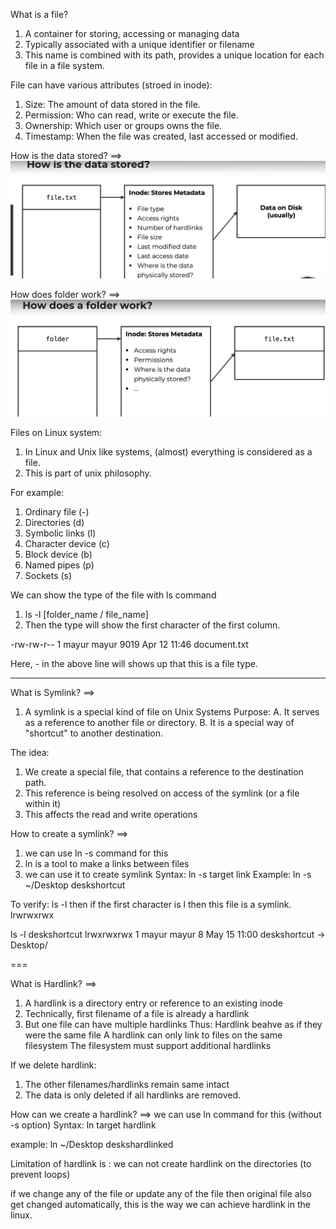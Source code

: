 What is a file?

1. A container for storing, accessing or managing data
2. Typically associated with a unique identifier or filename
3. This name is combined with its path, provides a unique location for each file in a file system.

File can have various attributes (stroed in inode):

1. Size: The amount of data stored in the file.
2. Permission: Who can read, write or execute the file.
3. Ownership: Which user or groups owns the file.
4. Timestamp: When the file was created, last accessed or modified.

How is the data stored?
==>
![how_data_is_stored](../images/how_data_is_stored.PNG)

How does folder work?
==>
![how_folder_work](../images/how_folder_works.PNG)

Files on Linux system:

1. In Linux and Unix like systems, (almost) everything is considered as a file.
2. This is part of unix philosophy.

For example:

1. Ordinary file (-)
2. Directories (d)
3. Symbolic links (l)
4. Character device (c)
5. Block device (b)
6. Named pipes (p)
7. Sockets (s)

We can show the type of the file with ls command

1. ls -l [folder_name / file_name]
2. Then the type will show the first character of the first column.

-rw-rw-r-- 1 mayur mayur 9019 Apr 12 11:46 document.txt

Here, - in the above line will shows up that this is a file type.

---

What is Symlink?
==>

1. A symlink is a special kind of file on Unix Systems
   Purpose:
   A. It serves as a reference to another file or directory.
   B. It is a special way of "shortcut" to another destination.

The idea:

1. We create a special file, that contains a reference to the destination path.
2. This reference is being resolved on access of the symlink (or a file within it)
3. This affects the read and write operations

How to create a symlink?
==>

1. we can use ln -s command for this
2. ln is a tool to make a links between files
3. we can use it to create symlink
   Syntax:
   ln -s target link
   Example:
   ln -s ~/Desktop deskshortcut

To verify:
ls -l
then if the first character is l then this file is a symlink.
lrwrwxrwx

ls -l deskshortcut
lrwxrwxrwx 1 mayur mayur 8 May 15 11:00 deskshortcut -> Desktop/

===

What is Hardlink?
==>

1. A hardlink is a directory entry or reference to an existing inode
2. Technically, first filename of a file is already a hardlink
3. But one file can have multiple hardlinks
   Thus:
   Hardlink beahve as if they were the same file
   A hardlink can only link to files on the same filesystem
   The filesystem must support additional hardlinks

If we delete hardlink:

1. The other filenames/hardlinks remain same intact
2. The data is only deleted if all hardlinks are removed.

How can we create a hardlink?
==> we can use ln command for this (without -s option)
Syntax:
ln target hardlink

example:
ln ~/Desktop deskshardlinked

Limitation of hardlink is : we can not create hardlink on the directories (to prevent loops)

if we change any of the file or update any of the file then original file also get changed automatically, this is the way we can achieve hardlink in the linux.
